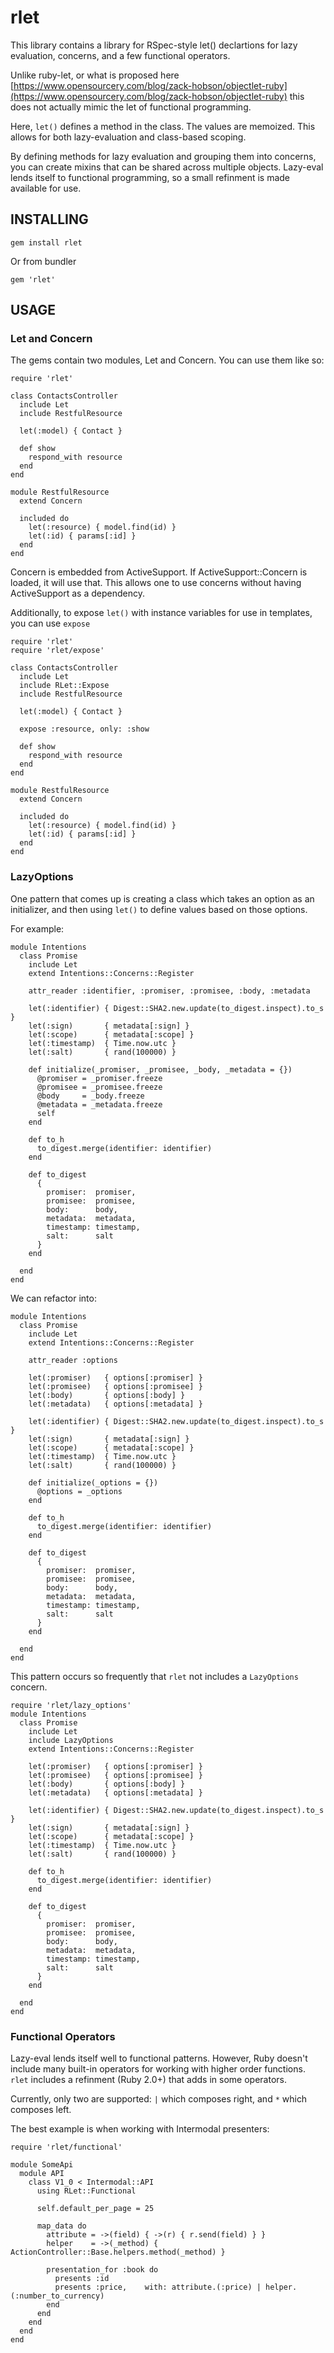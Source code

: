 # rlet

This library contains a library for RSpec-style let() declartions for lazy evaluation,
concerns, and a few functional operators.

Unlike ruby-let, or what is proposed here [https://www.opensourcery.com/blog/zack-hobson/objectlet-ruby](https://www.opensourcery.com/blog/zack-hobson/objectlet-ruby)
this does not actually mimic the let of functional programming.

Here, `let()` defines a method in the class. The values are memoized. This allows for both
lazy-evaluation and class-based scoping.

By defining methods for lazy evaluation and grouping them into concerns, you can create
mixins that can be shared across multiple objects. Lazy-eval lends itself to functional
programming, so a small refinment is made available for use.

## INSTALLING

    gem install rlet

Or from bundler

    gem 'rlet'


## USAGE

### Let and Concern

The gems contain two modules, Let and Concern. You can use them like so:

    require 'rlet'
    
    class ContactsController
      include Let
      include RestfulResource
    
      let(:model) { Contact }
    
      def show
        respond_with resource
      end
    end
    
    module RestfulResource
      extend Concern
    
      included do
        let(:resource) { model.find(id) }
        let(:id) { params[:id] }
      end
    end

Concern is embedded from ActiveSupport. If ActiveSupport::Concern is loaded, it will use that. This
allows one to use concerns without having ActiveSupport as a dependency.

Additionally, to expose `let()` with instance variables for use in templates, you can use `expose`

    require 'rlet'
    require 'rlet/expose'
    
    class ContactsController
      include Let
      include RLet::Expose
      include RestfulResource
    
      let(:model) { Contact }

      expose :resource, only: :show
    
      def show
        respond_with resource
      end
    end
    
    module RestfulResource
      extend Concern
    
      included do
        let(:resource) { model.find(id) }
        let(:id) { params[:id] }
      end
    end

### LazyOptions

One pattern that comes up is creating a class which takes an option as an initializer, and then
using `let()` to define values based on those options.

For example:

    module Intentions
      class Promise
        include Let
        extend Intentions::Concerns::Register
    
        attr_reader :identifier, :promiser, :promisee, :body, :metadata
    
        let(:identifier) { Digest::SHA2.new.update(to_digest.inspect).to_s }
        let(:sign)       { metadata[:sign] }
        let(:scope)      { metadata[:scope] }
        let(:timestamp)  { Time.now.utc }
        let(:salt)       { rand(100000) }
    
        def initialize(_promiser, _promisee, _body, _metadata = {})
          @promiser = _promiser.freeze
          @promisee = _promisee.freeze
          @body     = _body.freeze
          @metadata = _metadata.freeze
          self
        end
    
        def to_h
          to_digest.merge(identifier: identifier)
        end
    
        def to_digest
          {
            promiser:  promiser,
            promisee:  promisee,
            body:      body,
            metadata:  metadata,
            timestamp: timestamp,
            salt:      salt
          }
        end
    
      end
    end

We can refactor into:

    module Intentions
      class Promise
        include Let
        extend Intentions::Concerns::Register
    
        attr_reader :options
    
        let(:promiser)   { options[:promiser] }
        let(:promisee)   { options[:promisee] }
        let(:body)       { options[:body] }
        let(:metadata)   { options[:metadata] }
    
        let(:identifier) { Digest::SHA2.new.update(to_digest.inspect).to_s }
        let(:sign)       { metadata[:sign] }
        let(:scope)      { metadata[:scope] }
        let(:timestamp)  { Time.now.utc }
        let(:salt)       { rand(100000) }
    
        def initialize(_options = {})
          @options = _options
        end
    
        def to_h
          to_digest.merge(identifier: identifier)
        end
    
        def to_digest
          {
            promiser:  promiser,
            promisee:  promisee,
            body:      body,
            metadata:  metadata,
            timestamp: timestamp,
            salt:      salt
          }
        end
    
      end
    end

This pattern occurs so frequently that `rlet` not includes a `LazyOptions` concern.

    require 'rlet/lazy_options'
    module Intentions
      class Promise
        include Let
        include LazyOptions
        extend Intentions::Concerns::Register
    
        let(:promiser)   { options[:promiser] }
        let(:promisee)   { options[:promisee] }
        let(:body)       { options[:body] }
        let(:metadata)   { options[:metadata] }
    
        let(:identifier) { Digest::SHA2.new.update(to_digest.inspect).to_s }
        let(:sign)       { metadata[:sign] }
        let(:scope)      { metadata[:scope] }
        let(:timestamp)  { Time.now.utc }
        let(:salt)       { rand(100000) }
    
        def to_h
          to_digest.merge(identifier: identifier)
        end
    
        def to_digest
          {
            promiser:  promiser,
            promisee:  promisee,
            body:      body,
            metadata:  metadata,
            timestamp: timestamp,
            salt:      salt
          }
        end
    
      end
    end

### Functional Operators

Lazy-eval lends itself well to functional patterns. However, Ruby doesn't include many
built-in operators for working with higher order functions. `rlet` includes a refinment (Ruby 2.0+)
that adds in some operators.

Currently, only two are supported: `|` which composes right, and `*` which composes left.

The best example is when working with Intermodal presenters:

    require 'rlet/functional'
    
    module SomeApi
      module API
        class V1_0 < Intermodal::API
          using RLet::Functional
     
          self.default_per_page = 25
     
          map_data do
            attribute = ->(field) { ->(r) { r.send(field) } }
            helper    = ->(_method) { ActionController::Base.helpers.method(_method) }
     
            presentation_for :book do
              presents :id
              presents :price,    with: attribute.(:price) | helper.(:number_to_currency)
            end
          end
        end
      end
    end
